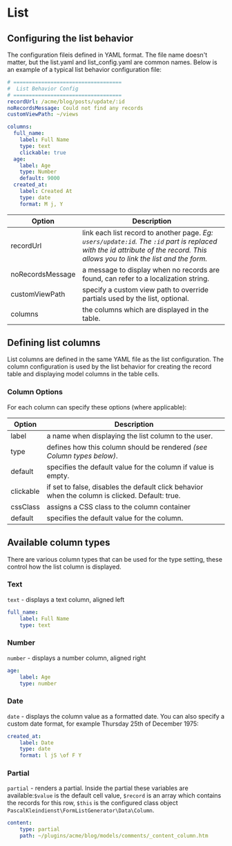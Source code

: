 # List
## Configuring the list behavior

The configuration fileis defined in YAML format. The file name doesn't matter, but the list.yaml and list_config.yaml are common names. Below is an example of a typical list behavior configuration file:

```yaml
# ===================================
#  List Behavior Config
# ===================================
recordUrl: /acme/blog/posts/update/:id
noRecordsMessage: Could not find any records
customViewPath: ~/views

columns:
  full_name: 
    label: Full Name
    type: text
    clickable: true
  age:
    label: Age
    type: Number
    default: 9000
  created_at:
    label: Created At
    type: date
    format: M j, Y
```

| **Option**       | **Description**                                                                                                                                                                |
|------------------|--------------------------------------------------------------------------------------------------------------------------------------------------------------------------------|
| recordUrl        | link each list record to another page. *Eg: `users/update:id`. The `:id` part is replaced with the id attribute of the record. This allows you to link the list and the form.* |
| noRecordsMessage | a message to display when no records are found, can refer to a localization string.                                                                                            |
| customViewPath   | specify a custom view path to override partials used by the list, optional.                                                                                                    |
| columns          | the columns which are displayed in the table.                                                                                                                                  |

## Defining list columns

List columns are defined in the same YAML file as the list configuration. The column configuration is used by the list behavior for creating the record table and displaying model columns in the table cells.

### Column Options
For each column can specify these options (where applicable):

| **Option** | **Description**                                                                                 |
|------------|-------------------------------------------------------------------------------------------------|
| label      | a name when displaying the list column to the user.                                             |
| type       | defines how this column should be rendered *(see Column types below)*.                          |
| default    | specifies the default value for the column if value is empty.                                   |
| clickable  | if set to false, disables the default click behavior when the column is clicked. Default: true. |
| cssClass   | assigns a CSS class to the column container                                                     |
| default    | specifies the default value for the column.                                                     |

## Available column types

There are various column types that can be used for the type setting, these control how the list column is displayed.

### Text

`text` - displays a text column, aligned left

```yaml
full_name:
    label: Full Name
    type: text
```

### Number

`number` - displays a number column, aligned right

```yaml
age:
    label: Age
    type: number
```

### Date

`date` - displays the column value as a formatted date. You can also specify a custom date format, for example Thursday 25th of December 1975:

```yaml
created_at:
    label: Date
    type: date
    format: l jS \of F Y
```

### Partial

`partial` - renders a partial. Inside the partial these variables are available:`$value` is the default cell value, `$record` is an array which contains the records for this row, `$this` is the configured class object `PascalKleindienst\FormListGenerator\Data\Column`.

```yaml
content:
    type: partial
    path: ~/plugins/acme/blog/models/comments/_content_column.htm
```
